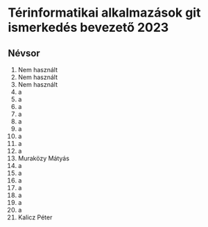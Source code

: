 # Térinformatikai alkalmazások git ismerkedés bevezető 2023
## Névsor
1. Nem használt
2. Nem használt
3. Nem használt
4. a
5. a
6. a
7. a
8. a
9. a
10. a
11. a
12. a
13. Muraközy Mátyás
14. a
15. a
16. a
17. a
18. a
19. a
20. a
21. Kalicz Péter
